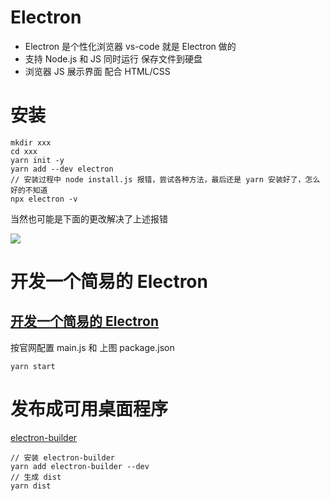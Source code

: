 # Electron 
- Electron 是个性化浏览器
vs-code 就是 Electron 做的
- 支持 Node.js 和 JS 同时运行
保存文件到硬盘
- 浏览器 JS 展示界面
配合 HTML/CSS

# 安装
```
mkdir xxx
cd xxx
yarn init -y
yarn add --dev electron
// 安装过程中 node install.js 报错，尝试各种方法，最后还是 yarn 安装好了，怎么好的不知道
npx electron -v
```
当然也可能是下面的更改解决了上述报错

![](https://upload-images.jianshu.io/upload_images/7094266-1cdcca00dd6c3b7f.png?imageMogr2/auto-orient/strip%7CimageView2/2/w/1240)

# 开发一个简易的 Electron
## [开发一个简易的 Electron](https://electronjs.org/docs/tutorial/first-app#%E5%BC%80%E5%8F%91%E4%B8%80%E4%B8%AA%E7%AE%80%E6%98%93%E7%9A%84-electron)

按官网配置 main.js 和 上图 package.json
```
yarn start
```
# 发布成可用桌面程序
[electron-builder](https://github.com/electron-userland/electron-builder)

```
// 安装 electron-builder 
yarn add electron-builder --dev
// 生成 dist
yarn dist
```

